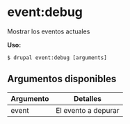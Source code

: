 # event:debug
Mostrar los eventos actuales 

**Uso:**
```
$ drupal event:debug [arguments]
```

## Argumentos disponibles
Argumento | Detalles
---------|-------------
event | El evento a depurar
